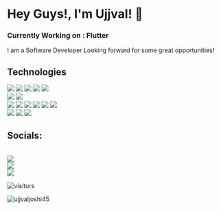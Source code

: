 <p>
  <h1 ><b>Hey Guys!, I'm Ujjval! 👋</b></h1>
</p>

<h3>Currently Working on : Flutter </h3>
<p >
I am a Software Developer Looking forward for some great opportunities!
</p>


<p> 
<h2>Technologies</h2>
<div>
<img src="https://img.shields.io/badge/C%2B%2B-00599C?style=for-the-badge&logo=c%2B%2B&logoColor=white"></img>
<img src="https://img.shields.io/badge/Python-FFD43B?style=for-the-badge&logo=python&logoColor=black"></img>
<img src="https://img.shields.io/badge/JavaScript-323330?style=for-the-badge&logo=javascript&logoColor=F7DF1E"></img>
<img src="https://img.shields.io/badge/Kotlin-0095D5?&style=for-the-badge&logo=kotlin&logoColor=white"></img>
<img src="https://img.shields.io/badge/dart-%230175C2.svg?style=for-the-badge&logo=dart&logoColor=white"></img>
</div>
<div>
<img src="https://img.shields.io/badge/heroku-%23430098.svg?style=for-the-badge&logo=heroku&logoColor=white"></img>
<img src="https://img.shields.io/badge/GoogleCloud-%234285F4.svg?style=for-the-badge&logo=google-cloud&logoColor=white"></img>
</div>
<div>
<img src="https://img.shields.io/badge/HTML5-E34F26?style=for-the-badge&logo=html5&logoColor=white"></img>
<img src="https://img.shields.io/badge/CSS3-1572B6?style=for-the-badge&logo=css3&logoColor=white"></img>
<img src="https://img.shields.io/badge/bootstrap-%23563D7C.svg?style=for-the-badge&logo=bootstrap&logoColor=white"></img>
<img src="https://img.shields.io/badge/express.js-%23404d59.svg?style=for-the-badge&logo=express&logoColor=%2361DAFB"></img>
<img src="https://img.shields.io/badge/django-%23092E20.svg?style=for-the-badge&logo=django&logoColor=white"></img>
<img src="https://img.shields.io/badge/node.js-6DA55F?style=for-the-badge&logo=node.js&logoColor=white"></img>

</div>
<div>
<img src="https://img.shields.io/badge/MySQL-005C84?style=for-the-badge&logo=mysql&logoColor=white"></img>
<img src="https://img.shields.io/badge/SQLite-07405E?style=for-the-badge&logo=sqlite&logoColor=white"></img>
<img src="https://img.shields.io/badge/MongoDB-4EA94B?style=for-the-badge&logo=mongodb&logoColor=white"></img>
</div>

</p>
<p>
<h2>Socials:</h2> <br>
<a href="https://twitter.com/joshi_ujjval17"><img src="https://img.shields.io/badge/Twitter-1DA1F2?style=for-the-badge&logo=twitter&logoColor=white"></img></a> <br>
<a href="https://www.linkedin.com/in/ujjval-joshi-4a5832203/"><img src="https://img.shields.io/badge/LinkedIn-0077B5?style=for-the-badge&logo=linkedin&logoColor=white"></img></a> <br>
<a href=""><img src="https://img.shields.io/badge/Instagram-E4405F?style=for-the-badge&logo=instagram&logoColor=white"></img></a>
</p>
<p >
    <img align="center" alt="visitors" src="https://gpvc.arturio.dev/ujjvaljoshi45" />
</p>

<p><img align="center" src="https://github-readme-stats.vercel.app/api/top-langs/?username=ujjvaljoshi45&theme=dark" alt="ujjvaljoshi45" /></p>
